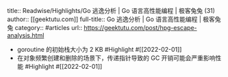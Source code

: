 title:: Readwise/Highlights/Go 逃逸分析 | Go 语言高性能编程 | 极客兔兔 (31)
author:: [[geektutu.com]]
full-title:: Go 逃逸分析 | Go 语言高性能编程 | 极客兔兔
category:: #articles
url:: https://geektutu.com/post/hpg-escape-analysis.html

- goroutine 的初始栈大小为 2 KB #Highlight #[[2022-02-01]]
- 在对象频繁创建和删除的场景下，传递指针导致的 GC 开销可能会严重影响性能 #Highlight #[[2022-02-01]]